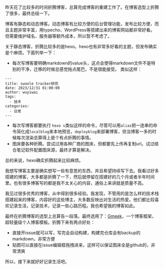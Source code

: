 昨天花了比较多的时间折腾博客，总算完成博客的重建工作了。在博客选型上折腾了很多，最终总结一下。

博客有静态和动态博客。动态博客有比较方便的后台管理功能，发布比较方便，而且主题非常丰富，用typecho、WordPress等搭建出来的博客网站都非常好看。但需要维护域名、服务器等额外成本，所以暂不考虑了。

关于静态博客，折腾比较多的是hexo。hexo也有非常多好看的主题，但发布确实是个麻烦。下面列举一下：
- 每次写博客要明确markdown的value头，这点会使得markdown文件不是特别的干净，迁移的时候总感觉拖点尾巴，不是很能接受。
类似这样：
```
---
title: swoole tracker研究
date: 2023/12/31 01:00:00
author: wuyiwai
tags:
  - 技术
categories:
  - 日常
---
```
- 每次写博客都要执行 `hexo s`类似这样的命令，尽管可以用`alias`把一连串的命令简化成`localblog`来本地预览，`deployblog`来部署博客，但当博客一多的时候每次渲染总算得上是个有点折腾的事情。
- 图床要各种折腾。尝试过用各种厂商的图床，但都要先上传再复制url。试过结合笔记软件配置图床源，最终才算是解决。

总的来说，hexo确实折腾起来比较麻烦。

我想写博客主要是确实想写一些有意思的东西，并且希望持续写下去。我看过好多搭建的博客，大多都是折腾了一下，然后就停留在搭建好的几个月或者半年时间里。也有很多博客写的都是我不太关心的内容，通俗上来讲就是质量不高。

我见过很多优秀的博客，从中得到很多经验。我发现，不管用的是怎么样的技术栈搭建起来的博客，内容好的这些博主，大多数反映出对生活的热爱。他们都比较喜欢记录生活，记录技术，记录一些心路历程。我也希望我的博客如此。

最终在折腾博客的选型上总算告一段落。最终选用了：[Gmeek](https://github.com/Meekdai/Gmeek)，一个博客框架，超轻量级个人博客模板。折腾下来有两点好处：
- 直接开issue就可以写，写完会自动构建，构建完仓库会有backup的markdown，非常方便
- 贴图可以直接在issue编辑框拖拽进来，这样可以保证图床全是github的，非常清爽

所以，接下来就好好记录生活吧。
